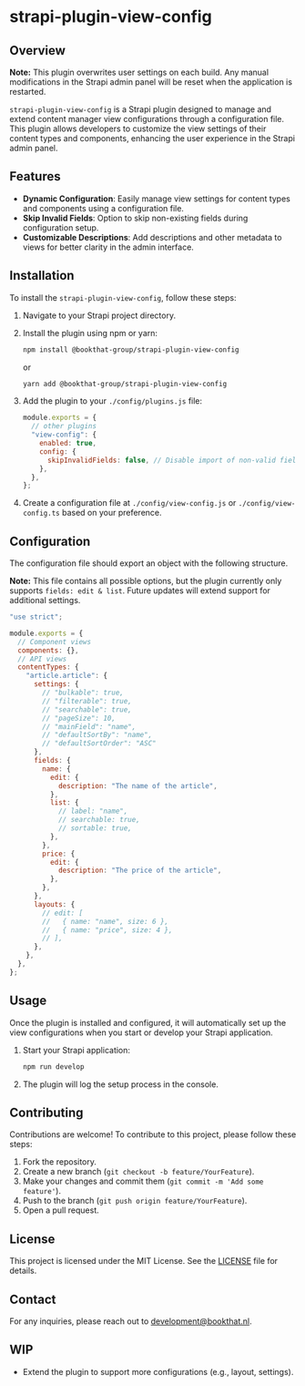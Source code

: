# strapi-plugin-view-config

## Overview

**Note:** This plugin overwrites user settings on each build. Any manual modifications in the Strapi admin panel will be reset when the application is restarted.

`strapi-plugin-view-config` is a Strapi plugin designed to manage and extend content manager view configurations through a configuration file. This plugin allows developers to customize the view settings of their content types and components, enhancing the user experience in the Strapi admin panel.

## Features

- **Dynamic Configuration**: Easily manage view settings for content types and components using a configuration file.
- **Skip Invalid Fields**: Option to skip non-existing fields during configuration setup.
- **Customizable Descriptions**: Add descriptions and other metadata to views for better clarity in the admin interface.

## Installation

To install the `strapi-plugin-view-config`, follow these steps:

1. Navigate to your Strapi project directory.
2. Install the plugin using npm or yarn:

   ```bash
   npm install @bookthat-group/strapi-plugin-view-config
   ```

   or

   ```bash
   yarn add @bookthat-group/strapi-plugin-view-config
   ```

3. Add the plugin to your `./config/plugins.js` file:

   ```javascript
   module.exports = {
     // other plugins
     "view-config": {
       enabled: true,
       config: {
         skipInvalidFields: false, // Disable import of non-valid fields (based on Strapi fields)
       },
     },
   };
   ```

4. Create a configuration file at `./config/view-config.js` or `./config/view-config.ts` based on your preference.

## Configuration

The configuration file should export an object with the following structure.

**Note:** This file contains all possible options, but the plugin currently only supports `fields: edit & list`. Future updates will extend support for additional settings.

```javascript
"use strict";

module.exports = {
  // Component views
  components: {},
  // API views
  contentTypes: {
    "article.article": {
      settings: {
        // "bulkable": true,
        // "filterable": true,
        // "searchable": true,
        // "pageSize": 10,
        // "mainField": "name",
        // "defaultSortBy": "name",
        // "defaultSortOrder": "ASC"
      },
      fields: {
        name: {
          edit: {
            description: "The name of the article",
          },
          list: {
            // label: "name",
            // searchable: true,
            // sortable: true,
          },
        },
        price: {
          edit: {
            description: "The price of the article",
          },
        },
      },
      layouts: {
        // edit: [
        //   { name: "name", size: 6 },
        //   { name: "price", size: 4 },
        // ],
      },
    },
  },
};
```

## Usage

Once the plugin is installed and configured, it will automatically set up the view configurations when you start or develop your Strapi application.

1. Start your Strapi application:

   ```bash
   npm run develop
   ```

2. The plugin will log the setup process in the console.

## Contributing

Contributions are welcome! To contribute to this project, please follow these steps:

1. Fork the repository.
2. Create a new branch (`git checkout -b feature/YourFeature`).
3. Make your changes and commit them (`git commit -m 'Add some feature'`).
4. Push to the branch (`git push origin feature/YourFeature`).
5. Open a pull request.

## License

This project is licensed under the MIT License. See the [LICENSE](LICENSE) file for details.

## Contact

For any inquiries, please reach out to [development@bookthat.nl](mailto:development@bookthat.nl).

## WIP

- Extend the plugin to support more configurations (e.g., layout, settings).
